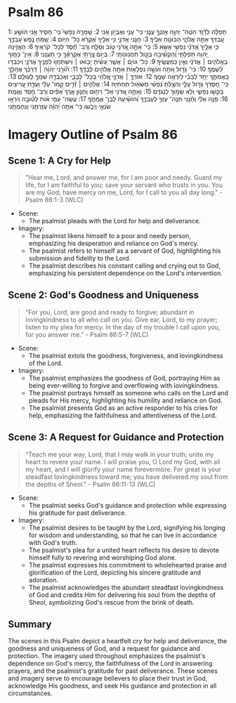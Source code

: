 # Psalm 86
1: תְּפִלָּ֗ה לְדָ֫וִ֥ד הַטֵּֽה־ יְהוָ֣ה אָזְנְךָ֣ עֲנֵ֑נִי כִּֽי־ עָנִ֖י וְאֶבְי֣וֹן אָֽנִי׃
2: שָֽׁמְרָ֣ה נַפְשִׁי֮ כִּֽי־ חָסִ֪יד אָ֥נִי הוֹשַׁ֣ע עַ֭בְדְּךָ אַתָּ֣ה אֱלֹהַ֑י הַבּוֹטֵ֥חַ אֵלֶֽיךָ׃
3: חָנֵּ֥נִי אֲדֹנָ֑י כִּ֥י אֵלֶ֥יךָ אֶ֝קְרָ֗א כָּל־ הַיּֽוֹם׃
4: שַׂ֭מֵּחַ נֶ֣פֶשׁ עַבְדֶּ֑ךָ כִּ֥י אֵלֶ֥יךָ אֲ֝דֹנָ֗י נַפְשִׁ֥י אֶשָּֽׂא׃
5: כִּֽי־ אַתָּ֣ה אֲ֭דֹנָי ט֣וֹב וְסַלָּ֑ח וְרַב־ חֶ֝֗סֶד לְכָל־ קֹרְאֶֽיךָ׃
6: הַאֲזִ֣ינָה יְ֭הוָה תְּפִלָּתִ֑י וְ֝הַקְשִׁ֗יבָה בְּק֣וֹל תַּחֲנוּנוֹתָֽי׃
7: בְּי֣וֹם צָ֭רָתִ֥י אֶקְרָאֶ֗ךָּ כִּ֣י תַעֲנֵֽנִי׃
8: אֵין־ כָּמ֖וֹךָ בָאֱלֹהִ֥ים ׀ אֲדֹנָ֗י וְאֵ֣ין כְּֽמַעֲשֶֽׂיךָ׃
9: כָּל־ גּוֹיִ֤ם ׀ אֲשֶׁ֥ר עָשִׂ֗יתָ יָב֤וֹאוּ ׀ וְיִשְׁתַּחֲו֣וּ לְפָנֶ֣יךָ אֲדֹנָ֑י וִֽיכַבְּד֣וּ לִשְׁמֶֽךָ׃
10: כִּֽי־ גָד֣וֹל אַ֭תָּה וְעֹשֵׂ֣ה נִפְלָא֑וֹת אַתָּ֖ה אֱלֹהִ֣ים לְבַדֶּֽךָ׃
11: ה֘וֹרֵ֤נִי יְהוָ֨ה ׀ דַּרְכֶּ֗ךָ אֲהַלֵּ֥ךְ בַּאֲמִתֶּ֑ךָ יַחֵ֥ד לְ֝בָבִ֗י לְיִרְאָ֥ה שְׁמֶֽךָ׃
12: אוֹדְךָ֤ ׀ אֲדֹנָ֣י אֱ֭לֹהַי בְּכָל־ לְבָבִ֑י וַאֲכַבְּדָ֖ה שִׁמְךָ֣ לְעוֹלָֽם׃
13: כִּֽי־ חַ֭סְדְּךָ גָּד֣וֹל עָלָ֑י וְהִצַּ֥לְתָּ נַ֝פְשִׁ֗י מִשְּׁא֥וֹל תַּחְתִּיּֽ͏ָה׃
14: אֱלֹהִ֤ים ׀ זֵ֘דִ֤ים קָֽמוּ־ עָלַ֗י וַעֲדַ֣ת עָ֭רִיצִים בִּקְשׁ֣וּ נַפְשִׁ֑י וְלֹ֖א שָׂמ֣וּךָ לְנֶגְדָּֽם׃
15: וְאַתָּ֣ה אֲ֭דֹנָי אֵל־ רַח֣וּם וְחַנּ֑וּן אֶ֥רֶךְ אַ֝פַּ֗יִם וְרַב־ חֶ֥סֶד וֶאֱמֶֽת׃
16: פְּנֵ֥ה אֵלַ֗י וְחָ֫נֵּ֥נִי תְּנָֽה־ עֻזְּךָ֥ לְעַבְדֶּ֑ךָ וְ֝הוֹשִׁ֗יעָה לְבֶן־ אֲמָתֶֽךָ׃
17: עֲשֵֽׂה־ עִמִּ֥י א֗וֹת לְט֫וֹבָ֥ה וְיִרְא֣וּ שֹׂנְאַ֣י וְיֵבֹ֑שׁוּ כִּֽי־ אַתָּ֥ה יְ֝הוָ֗ה עֲזַרְתַּ֥נִי וְנִחַמְתָּֽנִי׃

# Imagery Outline of Psalm 86

## Scene 1: A Cry for Help

> "Hear me, Lord, and answer me, for I am poor and needy. Guard my life, for I am faithful to you; save your servant who trusts in you. You are my God; have mercy on me, Lord, for I call to you all day long." - Psalm 86:1-3 (WLC)

- Scene:
  - The psalmist pleads with the Lord for help and deliverance.
- Imagery:
  - The psalmist likens himself to a poor and needy person, emphasizing his desperation and reliance on God's mercy.
  - The psalmist refers to himself as a servant of God, highlighting his submission and fidelity to the Lord.
  - The psalmist describes his constant calling and crying out to God, emphasizing his persistent dependence on the Lord's intervention.

## Scene 2: God's Goodness and Uniqueness

> "For you, Lord, are good and ready to forgive; abundant in lovingkindness to all who call on you. Give ear, Lord, to my prayer; listen to my plea for mercy. In the day of my trouble I call upon you, for you answer me." - Psalm 86:5-7 (WLC)

- Scene:
  - The psalmist extols the goodness, forgiveness, and lovingkindness of the Lord.
- Imagery:
  - The psalmist emphasizes the goodness of God, portraying Him as being ever-willing to forgive and overflowing with lovingkindness.
  - The psalmist portrays himself as someone who calls on the Lord and pleads for His mercy, highlighting his humility and reliance on God.
  - The psalmist presents God as an active responder to his cries for help, emphasizing the faithfulness and attentiveness of the Lord.

## Scene 3: A Request for Guidance and Protection

> "Teach me your way, Lord, that I may walk in your truth; unite my heart to revere your name. I will praise you, O Lord my God, with all my heart, and I will glorify your name forevermore. For great is your steadfast lovingkindness toward me; you have delivered my soul from the depths of Sheol." - Psalm 86:11-13 (WLC)

- Scene:
  - The psalmist seeks God's guidance and protection while expressing his gratitude for past deliverance.
- Imagery:
  - The psalmist desires to be taught by the Lord, signifying his longing for wisdom and understanding, so that he can live in accordance with God's truth.
  - The psalmist's plea for a united heart reflects his desire to devote himself fully to revering and worshiping God alone.
  - The psalmist expresses his commitment to wholehearted praise and glorification of the Lord, depicting his sincere gratitude and adoration.
  - The psalmist acknowledges the abundant steadfast lovingkindness of God and credits Him for delivering his soul from the depths of Sheol, symbolizing God's rescue from the brink of death.

## Summary

The scenes in this Psalm depict a heartfelt cry for help and deliverance, the goodness and uniqueness of God, and a request for guidance and protection. The imagery used throughout emphasizes the psalmist's dependence on God's mercy, the faithfulness of the Lord in answering prayers, and the psalmist's gratitude for past deliverance. These scenes and imagery serve to encourage believers to place their trust in God, acknowledge His goodness, and seek His guidance and protection in all circumstances.